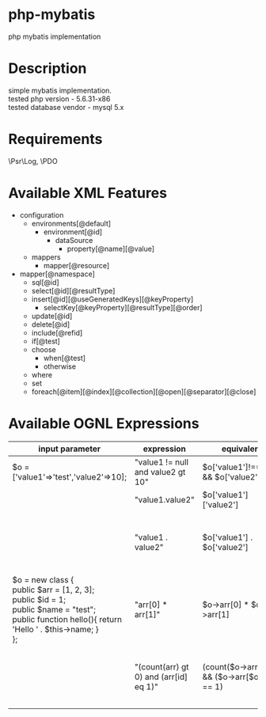 # php-mybatis
php mybatis implementation

# Description
simple mybatis implementation.  
tested php version - 5.6.31-x86  
tested database vendor - mysql 5.x

# Requirements
\Psr\Log, \PDO

# Available XML Features
- configuration
  - environments[@default]
    - environment[@id]
      - dataSource
        - property[@name][@value]
  - mappers
    - mapper[@resource]
- mapper[@namespace]
  - sql[@id]
  - select[@id][@resultType]
  - insert[@id][@useGeneratedKeys][@keyProperty]
    - selectKey[@keyProperty][@resultType][@order]
  - update[@id]
  - delete[@id]
  - include[@refid]
  - if[@test]
  - choose
    - when[@test]
    - otherwise
  - where
  - set
  - foreach[@item][@index][@collection][@open][@separator][@close]

# Available OGNL Expressions
| input parameter | expression | equivalent | remark |
|---|---|---|---|
| $o = ['value1'=>'test','value2'=>10]; | "value1 != null and value2 gt 10" | $o['value1']!==NULL && $o['value2'] > 10 | |
|  | "value1.value2" | $o['value1']['value2'] | runtime error |
|  | "value1 . value2" | $o['value1'] . $o['value2'] | insert space between dot for string concat |
| $o = new class {<br>public $arr = [1, 2, 3];<br>public $id = 1;<br>public $name = "test";<br>public function hello(){ return 'Hello ' . $this->name; }<br>}; | "arr[0] * arr[1]" | $o->arr[0] * $o->arr[1] | |
|  | "(count(arr) gt 0) and (arr[id] eq 1)" | (count($o->arr) > 0) && ($o->arr[$o->id] == 1) | operator words<br>"and, or, gt, gte, lt, lte, eq" |
